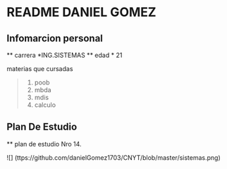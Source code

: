 # README DANIEL GOMEZ

## Infomarcion personal

  ** carrera 
   *ING.SISTEMAS
  **  edad
    * 21

  materias que cursadas
  
 > 1. poob
 > 2. mbda
 > 3. mdis
 > 4. calculo
  
## Plan De Estudio

  ** plan de estudio Nro 14.
  
  ![]
  (ttps://github.com/danielGomez1703/CNYT/blob/master/sistemas.png)
  
  
